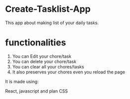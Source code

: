 # Create-Tasklist-App

This app about making list of your daily tasks.

# functionalities

1. You can Edit your chore/task
2. You can delete your chore/task
3. You can clear all your chores/tasks
4. It also preserves your chores even you reload the page

It is made using: 

React, javascript and plan CSS
